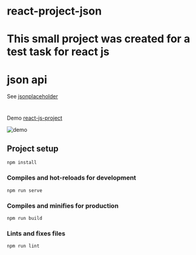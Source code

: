 # react-project-json


# This small project was created for a test task for react js
# json api
See [jsonplaceholder](https://jsonplaceholder.typicode.com/)
#
Demo [react-js-project](https://jahongirizzatullaev.github.io/react-project-json/)

![demo](https://repository-images.githubusercontent.com/305699951/3a8d2000-15c5-11eb-9afc-6e1039fa3778)

## Project setup
```
npm install
```

### Compiles and hot-reloads for development
```
npm run serve
```

### Compiles and minifies for production
```
npm run build
```

### Lints and fixes files
```
npm run lint
```

